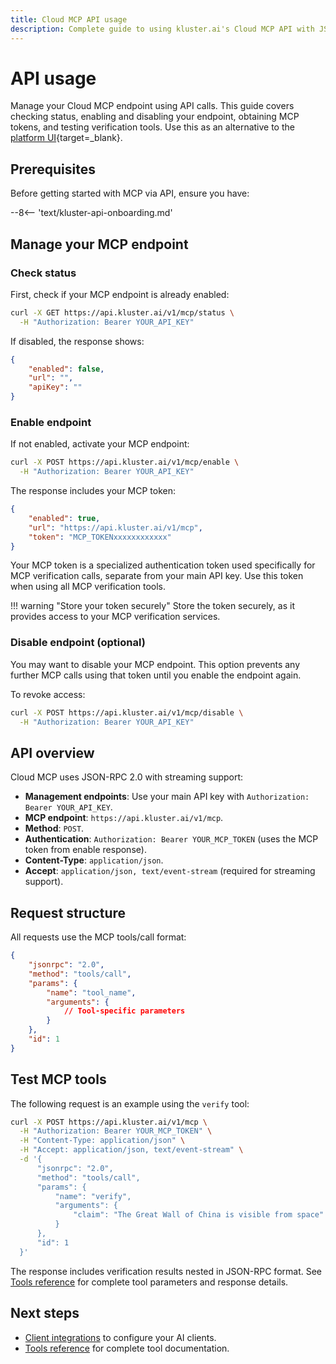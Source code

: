 ```yaml
---
title: Cloud MCP API usage
description: Complete guide to using kluster.ai's Cloud MCP API with JSON-RPC requests. How to check status, enable, disable and test it. 
---
```


# API usage

Manage your Cloud MCP endpoint using API calls. This guide covers checking status, enabling and disabling your endpoint, obtaining MCP tokens, and testing verification tools. Use this as an alternative to the [platform UI](/get-started/mcp/cloud/platform/){target=\_blank}.

## Prerequisites

Before getting started with MCP via API, ensure you have:

--8<-- 'text/kluster-api-onboarding.md'

## Manage your MCP endpoint

### Check status

First, check if your MCP endpoint is already enabled:

```bash
curl -X GET https://api.kluster.ai/v1/mcp/status \
  -H "Authorization: Bearer YOUR_API_KEY"
```

If disabled, the response shows:

```json
{
    "enabled": false,
    "url": "",
    "apiKey": ""
}
```

### Enable endpoint

If not enabled, activate your MCP endpoint:

```bash
curl -X POST https://api.kluster.ai/v1/mcp/enable \
  -H "Authorization: Bearer YOUR_API_KEY"
```

The response includes your MCP token:

```json
{
    "enabled": true,
    "url": "https://api.kluster.ai/v1/mcp",
    "token": "MCP_TOKENxxxxxxxxxxxx"
}
```

Your MCP token is a specialized authentication token used specifically for MCP verification calls, separate from your main API key. Use this token when using all MCP verification tools.

!!! warning "Store your token securely"
    Store the token securely, as it provides access to your MCP verification services.
        
### Disable endpoint (optional)

You may want to disable your MCP endpoint. This option prevents any further MCP calls using that token until you enable the endpoint again.

To revoke access:

```bash
curl -X POST https://api.kluster.ai/v1/mcp/disable \
  -H "Authorization: Bearer YOUR_API_KEY"
```

## API overview

Cloud MCP uses JSON-RPC 2.0 with streaming support:

- **Management endpoints**: Use your main API key with `Authorization: Bearer YOUR_API_KEY`.
- **MCP endpoint**: `https://api.kluster.ai/v1/mcp`.
- **Method**: `POST`.
- **Authentication**: `Authorization: Bearer YOUR_MCP_TOKEN` (uses the MCP token from enable response).
- **Content-Type**: `application/json`.
- **Accept**: `application/json, text/event-stream` (required for streaming support).

## Request structure

All requests use the MCP tools/call format:

```json
{
    "jsonrpc": "2.0",
    "method": "tools/call",
    "params": {
        "name": "tool_name",
        "arguments": {
            // Tool-specific parameters
        }
    },
    "id": 1
}
```

## Test MCP tools

The following request is an example using the `verify` tool:

```bash
curl -X POST https://api.kluster.ai/v1/mcp \
  -H "Authorization: Bearer YOUR_MCP_TOKEN" \
  -H "Content-Type: application/json" \
  -H "Accept: application/json, text/event-stream" \
  -d '{
      "jsonrpc": "2.0",
      "method": "tools/call",
      "params": {
          "name": "verify",
          "arguments": {
              "claim": "The Great Wall of China is visible from space"
          }
      },
      "id": 1
  }'
```

The response includes verification results nested in JSON-RPC format. See [Tools reference](/get-started/mcp/tools/) for complete tool parameters and response details.

## Next steps

- [Client integrations](/get-started/mcp/integrations/) to configure your AI clients.
- [Tools reference](/get-started/mcp/tools/) for complete tool documentation.